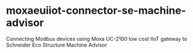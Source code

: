 # moxaeuiiot-connector-se-machine-advisor
Connecting Modbus devices using Moxa UC-2100 low cost IIoT gateway to Schneider Eco Structure Machine Advisor
